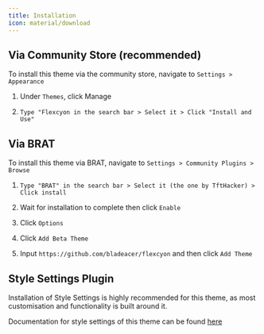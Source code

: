 ```yaml
---
title: Installation
icon: material/download
---
```


## Via Community Store (recommended)
To install this theme via the community store, navigate to  `Settings > Appearance`

1. Under `Themes`, click Manage

2. `Type "Flexcyon in the search bar > Select it > Click "Install and Use"`

## Via BRAT
To install this theme via BRAT, navigate to `Settings > Community Plugins > Browse` 

1. `Type "BRAT" in the search bar > Select it (the one by TftHacker) > Click install`

2. Wait for installation to complete then click `Enable`

3. Click `Options`

4. Click `Add Beta Theme`

5. Input `https://github.com/bladeacer/flexcyon` and then click `Add Theme`

## Style Settings Plugin
Installation of Style Settings is highly recommended for this theme, as most customisation and functionality is built around it.

Documentation for style settings of this theme can be found [here](../Styling/Style-Settings/index.md)